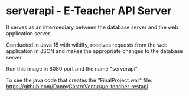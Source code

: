 # serverapi - E-Teacher API Server
It serves as an intermediary between the database server and the web application server.

Conducted in Java 15 with wildlfy, receives requests from the web application in JSON and makes the appropriate changes to the database server.

Run this image in 8080 port and the name "serverapi".

To see the java code that creates the "FinalProject.war" file:
https://github.com/DannyCastroVentura/e-teacher-restapi
